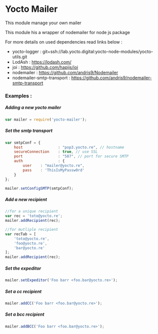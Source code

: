 # Yocto Mailer

This module manage your own mailer

This module his a wrapper of nodemailer for node js package

For more details on used dependencies read links below :
 - yocto-logger : git+ssh://lab.yocto.digital:yocto-node-modules/yocto-utils.git
 - LodAsh : https://lodash.com/
 - joi : https://github.com/hapijs/joi
 - nodemailer : https://github.com/andris9/Nodemailer
 - nodemailer-smtp-transport : https://github.com/andris9/nodemailer-smtp-transport



 ### Examples :


 ##### Adding a new yocto mailer

 ```javascript
 var mailer = require('yocto-mailer');
 ```

 ##### Set the smtp transport

 ```javascript
 var smtpConf = {
     host                : "pop3.yocto.re", // hostname
     secureConnection    : true, // use SSL
     port                : "587", // port for secure SMTP
     auth                : {
         user    : "mailer@yocto.re",
         pass    : 'ThisIsMyPassw0rd'
     }
 };

 mailer.setConfigSMTP(smtpConf);

 ```

 ##### Add a new recipient

 ```javascript
 //for a unique recipient
 var rec = 'toto@yocto.re';
 mailer.addRecipient(rec);

 //for mutliple recipient
 var recTab = [
     'toto@yocto.re',
     'foo@yocto.re',
     'bar@yocto.re'
 ];
 mailer.addRecipient(rec);
 ```

 ##### Set the expeditor

 ```javascript
 mailer.setExpeditor('Foo barr <foo.bar@yocto.re>');
 ```

 ##### Set a cc recipient

 ```javascript
 mailer.addCC('Foo barr <foo.bar@yocto.re>');
 ```

 ##### Set a bcc recipient

 ```javascript
 mailer.addBCC('Foo barr <foo.bar@yocto.re>');
 ```
